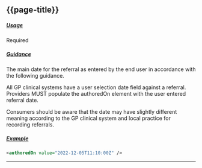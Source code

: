 ## {{page-title}}

<h5><ins>Usage</ins></h5>

<span class="mro-circle required" title="required"></span> Required

<h5><ins>Guidance</ins></h5>

The main date for the referral as entered by the end user in accordance with the following guidance.

All GP clinical systems have a user selection date field against a referral. Providers MUST populate the authoredOn element with the user entered referral date.

Consumers should be aware that the date may have slightly different meaning according to the GP clinical system and local practice for recording referrals.

<h5><ins>Example</ins></h5>

```xml
<authoredOn value="2022-12-05T11:10:00Z" />
```

---